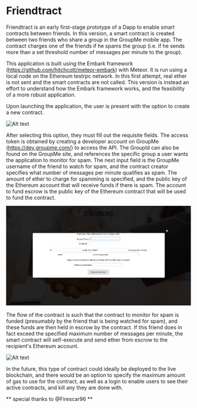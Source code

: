 # Friendtract

Friendtract is an early first-stage prototype of a Dapp to enable smart contracts between friends. In this version, a smart contract is created between two friends who share a group in the GroupMe mobile app. The contract charges one of the friends if he spams the group (i.e. if he sends more than a set threshold number of messages per minute to the group).

This application is built using the Embark framework (https://github.com/hitchcott/meteor-embark) with Meteor. It is run using a local node on the Ethereum testrpc network. In this first attempt, real ether is not sent and the smart contracts are not called. This version is instead an effort to understand how the Embark framework works, and the feasibility of a more robust application.

Upon launching the application, the user is present with the option to create a new contract.

![Alt text](./public/images/home_page.png?raw=true "home_page")

After selecting this option, they must fill out the requisite fields. The access token is obtained by creating a developer account on GroupMe (https://dev.groupme.com/) to access the API. The GroupId can also be found on the GroupMe site, and references the specific group a user wants the application to monitor for spam. The next input field is the GroupMe username of the friend to watch for spam, and the contract creator specifies what number of messages per minute qualifies as spam. The amount of ether to charge for spamming is specified, and the public key of the Ethereum account that will receive funds if there is spam. The account to fund escrow is the public key of the Ethereum contract that will be used to fund the contract.

![Alt text](./public/images/contract_info.png?raw=true "contract_info")

The flow of the contract is such that the contract to monitor for spam is funded (presumably by the friend that is being watched for spam), and these funds are then held in escrow by the contract. If this friend does in fact exceed the specified maximum number of messages per minute, the smart contract will self-execute and send ether from escrow to the recipient's Ethereum account.

![Alt text](./public/images/deployed.png?raw=true "deployed")

In the future, this type of contract could ideally be deployed to the live blockchain, and there would be an option to specify the maximum amount of gas to use for the contract, as well as a login to enable users to see their active contracts, and kill any they are done with.

** special thanks to @Firescar96 **
